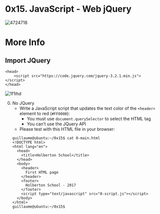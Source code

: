 # 0x15. JavaScript - Web jQuery

![4724718](https://github.com/Abucheri/alx-higher_level_programming/assets/24778489/5d2e2cca-5229-4a3a-94be-ce6f977d46b5)


# More Info
## Import JQuery
```
<head>
    <script src="https://code.jquery.com/jquery-3.2.1.min.js"></script>
</head>
```

![1f1ihd](https://github.com/Abucheri/alx-higher_level_programming/assets/24778489/35ad6e3a-eff8-41c7-abcb-f1493acc15b5)


0. No JQuery
	- Write a JavaScript script that updates the text color of the `<header>` element to red (`#FF0000`):
		- You must use `document.querySelector` to select the HTML tag
		- You can’t use the JQuery API
	- Please test with this HTML file in your browser:
	```
	guillaume@ubuntu:~/0x15$ cat 0-main.html 
	<!DOCTYPE html>
	<html lang="en">
	  <head>
	    <title>Holberton School</title>
	  </head>
	  <body>
	    <header> 
	      First HTML page
	    </header>
	    <footer>
	      Holberton School - 2017
	    </footer>
	    <script type="text/javascript" src="0-script.js"></script>
	  </body>
	</html>
	guillaume@ubuntu:~/0x15$ 
	```
